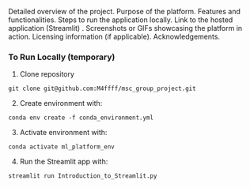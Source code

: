 Detailed overview of the project.
Purpose of the platform.
Features and functionalities.
Steps to run the application locally.
Link to the hosted application (Streamlit) .
Screenshots or GIFs showcasing the platform in action.
Licensing information (if applicable).
Acknowledgements.


### To Run Locally (temporary)

1. Clone repository
```
git clone git@github.com:M4ffff/msc_group_project.git
``` 

2. Create environment with:
```
conda env create -f conda_environment.yml
```

3. Activate environment with:
```
conda activate ml_platform_env
```

4. Run the Streamlit app with:
```
streamlit run Introduction_to_Streamlit.py
```
